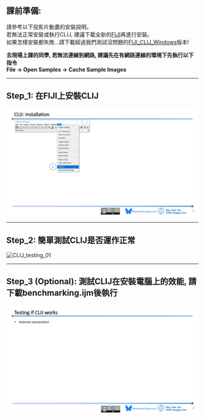 ## 課前準備:
請參考以下投影片動畫的安裝說明。  
若無法正常安裝或執行CLIJ, 建議下載全新的[FIJI](https://fiji.sc/)再進行安裝。  
如果怎樣安裝都失敗...請下載經過我們測試沒問題的[FIJI_CLIJ_Windows](https://drive.google.com/drive/u/0/folders/1mjrMmZxspH0CeKxvldbY9WVEzzr9e_H3)版本!  

**去現場上課的同學, 若無法連線到網路, 建議先在有網路連線的環境下先執行以下指令**  
**File -> Open Samples -> Cache Sample Images**

---
## Step_1: 在FIJI上安裝CLIJ  
![CLIJ_installation](CLIJ_Installation.gif)

---
## Step_2: 簡單測試CLIJ是否運作正常
![CLIJ_testing_01](CLIJ_testing_01.gif)

---
## Step_3 (Optional): 測試CLIJ在安裝電腦上的效能, 請下載benchmarking.ijm後執行
![CLIJ_testing_02](CLIJ_testing_02.gif)

